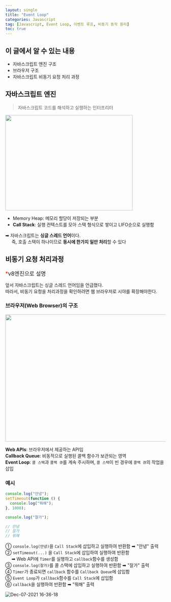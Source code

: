 ```yaml
---
layout: single
title: "Event Loop"
categories: Javascript
tag: [Javascript, Event Loop, 이벤트 루프, 비동기 동작 원리]
toc: true
---
```


## 이 글에서 알 수 있는 내용

- 자바스크립트 엔진 구조
- 브라우저 구조
- 자바스크립트 비동기 요청 처리 과정

## 자바스크립트 엔진

> 자바스크립트 코드를 해석하고 실행하는 인터프리터

<img src="https://user-images.githubusercontent.com/40657327/144981610-32a79f88-a6e0-4555-a00c-0c47794b576e.png" width="400" height="300"/>

- Memory Heap: 메모리 할당이 저장되는 부분
- **Call Stack**: 실행 컨텍스트를 모아 스택 형식으로 쌓이고 LIFO순으로 실행함

➡︎ 자바스크립트는 **싱글 스레드 언어**이다.  
&nbsp; &nbsp; &nbsp;즉, 호출 스택이 하나이므로 **동시에 한가지 일만 처리**할 수 있다

## 비동기 요청 처리과정

<span style="font-size:17px"><a style="color:red">\*</a>v8엔진으로 설명</span>

앞서 자바스크립트는 싱글 스레드 언어임을 언급했다.  
따라서, 비동기 요청을 처리과정을 확인하려면 웹 브라우저로 시야를 확장해야한다.

### 브라우저(Web Browser)의 구조

<img src="https://user-images.githubusercontent.com/40657327/144983416-f68d594b-a533-41f8-9fb9-47891ee7ab38.png" width="600" height="400"/>

**Web APIs**: 브라우저에서 제공하는 API임  
**Callback Queue**: 비동적으로 실행된 콜백 함수가 보관되는 영역  
**Event Loop**: `콜 스택`과 `콜백 큐`를 계속 주시하며, `콜 스택`이 빈 경우에 `콜백 큐`의 작업을 삽입

### 예시

```javascript
console.log("안녕");
setTimeout(function () {
  console.log("뭐해");
}, 1000);

console.log("잘가");

// 안녕
// 잘가
// 뭐해
```

① `console.log(안녕)`을 `Call Stack`에 삽입하고 실행하여 반환함 ➡︎ "안녕" 출력  
② `setTimeout(...)` 을 `Call Stack`에 삽입하여 실행하여 반환함  
&nbsp;&nbsp;&nbsp;&nbsp;&nbsp;➡︎ Web API에 `Timer`를 실행하고 `callback`함수를 생성함  
③ `console.log(잘가)`를 콜 스택에 삽입하고 실행하여 반환함 ➡︎ "잘가" 출력  
④ `Timer`가 종료되면 `callback` 함수를 `Callback Queue`에 삽입함  
⑤ `Event Loop`가 `callback`함수를 `Call Stack`에 삽입함  
⑥ `callback`을 실행하여 반환함 ➡︎ "뭐해" 출력

![Dec-07-2021 16-36-18](https://user-images.githubusercontent.com/40657327/144986425-344fec3d-4674-487c-a6d6-bfe136837492.gif)

